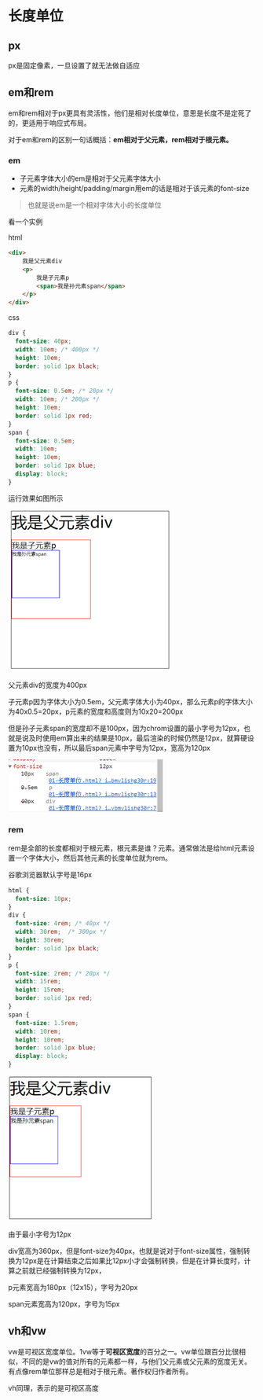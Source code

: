 # 长度单位

## px

px是固定像素，一旦设置了就无法做自适应

## em和rem

em和rem相对于px更具有灵活性，他们是相对长度单位，意思是长度不是定死了的，更适用于响应式布局。

对于em和rem的区别一句话概括：**em相对于父元素，rem相对于根元素。**

### em

- 子元素字体大小的em是相对于父元素字体大小
- 元素的width/height/padding/margin用em的话是相对于该元素的font-size

> 也就是说em是一个相对字体大小的长度单位

看一个实例

html

```html
<div>
    我是父元素div
    <p>
        我是子元素p
        <span>我是孙元素span</span>
    </p>
</div>
```

css

```css
div {
  font-size: 40px;
  width: 10em; /* 400px */
  height: 10em;
  border: solid 1px black;
}
p {
  font-size: 0.5em; /* 20px */ 
  width: 10em; /* 200px */
  height: 10em;
  border: solid 1px red;
}
span {
  font-size: 0.5em;  
  width: 10em;
  height: 10em;
  border: solid 1px blue;
  display: block;
}
```

运行效果如图所示

<img src = 'assets/1562655343664.png' style="zoom:80%"/>

父元素div的宽度为400px

子元素p因为字体大小为0.5em，父元素字体大小为40px，那么元素p的字体大小为40x0.5=20px，p元素的宽度和高度则为10x20=200px

但是孙子元素span的宽度却不是100px，因为chrom设置的最小字号为12px，也就是说及时使用em算出来的结果是10px，最后渲染的时候仍然是12px，就算硬设置为10px也没有，所以最后span元素中字号为12px，宽高为120px

![1562655861271](assets/1562655861271.png)

### rem

rem是全部的长度都相对于根元素，根元素是谁？<html>元素。通常做法是给html元素设置一个字体大小，然后其他元素的长度单位就为rem。

谷歌浏览器默认字号是16px

```css
html {
  font-size: 10px;
}
div {
  font-size: 4rem; /* 40px */
  width: 30rem;  /* 300px */
  height: 30rem;
  border: solid 1px black;
}
p {
  font-size: 2rem; /* 20px */
  width: 15rem;
  height: 15rem;
  border: solid 1px red;
}
span {
  font-size: 1.5rem;
  width: 10rem;
  height: 10rem;
  border: solid 1px blue;
  display: block;
}
```

<img src = 'assets/1562656085029.png' style="zoom:80%"/>

由于最小字号为12px

div宽高为360px，但是font-size为40px，也就是说对于font-size属性，强制转换为12px是在计算结束之后如果比12px小才会强制转换，但是在计算长度时，计算之前就已经强制转换为12px，

p元素宽高为180px（12x15），字号为20px

span元素宽高为120px，字号为15px

## vh和vw

vw是可视区宽度单位。1vw等于**可视区宽度**的百分之一。vw单位跟百分比很相似，不同的是vw的值对所有的元素都一样，与他们父元素或父元素的宽度无关。有点像rem单位那样总是相对于根元素。著作权归作者所有。

vh同理，表示的是可视区高度

